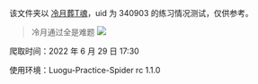 该文件夹以 [冷月葬T魂](https://www.luogu.com.cn/user/340903#practice)，uid 为 340903 的练习情况测试，仅供参考。

> 冷月通过全是难题 ![](https://cdn.luogu.com.cn/upload/image_hosting/h60t2pnk.png)

爬取时间：2022 年 6 月 29 日 17:30

使用环境：Luogu-Practice-Spider rc 1.1.0
